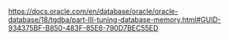 https://docs.oracle.com/en/database/oracle/oracle-database/18/tgdba/part-III-tuning-database-memory.html#GUID-934375BF-B850-483F-85E6-790D7BEC55ED